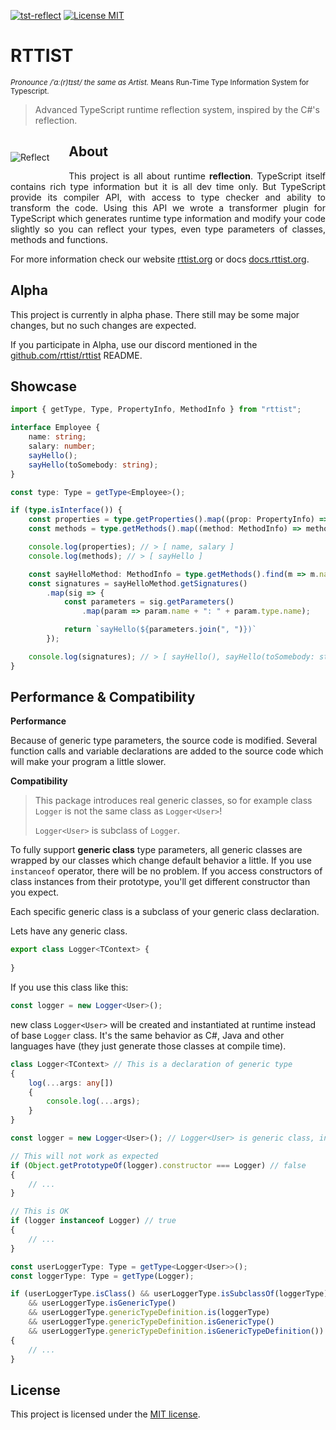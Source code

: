 <script>
setPagination(
    undefined,
    "/en/getting-started/installation"
);
</script>

[![tst-reflect](https://img.shields.io/npm/v/rttist.svg?color=brightgreen&style=flat-square&logo=npm&label=rttist)](https://www.npmjs.com/package/rttist)
[![License MIT](https://img.shields.io/badge/License-MIT-brightgreen?style=flat-square)](https://opensource.org/licenses/MIT)

<!-- ![Code coverage](docs/_images/coverage-badge.svg) -->

# RTTIST
<sup><i>Pronounce /ˈɑː(r)tɪst/ the same as Artist.</i> Means Run-Time Type Information System for Typescript.</sup>

> Advanced TypeScript runtime reflection system, inspired by the C#'s reflection.


<img src="/_images/logo-mark.png" alt="Reflect" align="left" style="padding: 2em 2em 2em 0;">


## About
<p style="text-align: justify">
This project is all about runtime <strong>reflection</strong>. 
TypeScript itself contains rich type information but it is all dev time only. 
But TypeScript provide its compiler API, with access to type checker and ability to transform the code. 
Using this API we wrote a transformer plugin for TypeScript which generates runtime type information 
and modify your code slightly so you can reflect your types, even type parameters of classes, methods and functions.
</p>

<p style="clear: both;"></p>

For more information check our website [rttist.org](https://rttist.org) or docs [docs.rttist.org](https://docs.rttist.org).


## Alpha
This project is currently in alpha phase.
There still may be some major changes, but no such changes are expected.

If you participate in Alpha, use our discord mentioned in the [github.com/rttist/rttist](https://github.com/rttist/rttist) README.


## Showcase
[//]: # (TODO: List of StackBlitz examples)

```typescript
import { getType, Type, PropertyInfo, MethodInfo } from "rttist";

interface Employee {
    name: string;
    salary: number;
    sayHello();
    sayHello(toSomebody: string);
}

const type: Type = getType<Employee>();

if (type.isInterface()) {
    const properties = type.getProperties().map((prop: PropertyInfo) => prop.name);
    const methods = type.getMethods().map((method: MethodInfo) => method.name);

    console.log(properties); // > [ name, salary ]
    console.log(methods); // > [ sayHello ]

    const sayHelloMethod: MethodInfo = type.getMethods().find(m => m.name === "sayHello");
    const signatures = sayHelloMethod.getSignatures()
        .map(sig => {
            const parameters = sig.getParameters()
                .map(param => param.name + ": " + param.type.name);

            return `sayHello(${parameters.join(", ")})`
        });

    console.log(signatures); // > [ sayHello(), sayHello(toSomebody: string) ]
}
```

## Performance & Compatibility
**Performance**

Because of generic type parameters, the source code is modified. 
Several function calls and variable declarations are added to the source code which will make your program a little slower.

**Compatibility**

> This package introduces real generic classes, so for example class `Logger` is not the same class as `Logger<User>`!
> 
> `Logger<User>` is subclass of `Logger`.

To fully support **generic class** type parameters, all generic classes are wrapped by our classes which change default behavior a little.
If you use `instanceof` operator, there will be no problem. 
If you access constructors of class instances from their prototype, you'll get different constructor than you expect.

Each specific generic class is a subclass of your generic class declaration.

Lets have any generic class.
```typescript
export class Logger<TContext> {
	
}
```

If you use this class like this:
```typescript
const logger = new Logger<User>();
```
new class `Logger<User>` will be created and instantiated at runtime instead of base `Logger` class. 
It's the same behavior as C#, Java and other languages have (they just generate those classes at compile time).


```typescript
class Logger<TContext> // This is a declaration of generic type
{
	log(...args: any[])
	{
		console.log(...args);
	}
}

const logger = new Logger<User>(); // Logger<User> is generic class, inheriting from Logger<T> declaration

// This will not work as expected
if (Object.getPrototypeOf(logger).constructor === Logger) // false
{
	// ...
}

// This is OK
if (logger instanceof Logger) // true
{
	// ...
}

const userLoggerType: Type = getType<Logger<User>>();
const loggerType: Type = getType(Logger);

if (userLoggerType.isClass() && userLoggerType.isSubclassOf(loggerType)
	&& userLoggerType.isGenericType()
	&& userLoggerType.genericTypeDefinition.is(loggerType)
	&& userLoggerType.genericTypeDefinition.isGenericType()
	&& userLoggerType.genericTypeDefinition.isGenericTypeDefinition()) // true
{
	// ...
}
```


## License
This project is licensed under the [MIT license](./LICENSE).
